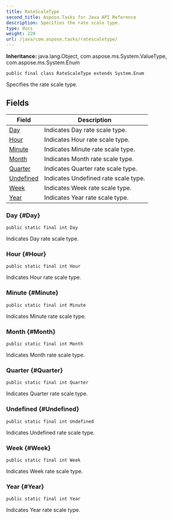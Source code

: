 ```yaml
---
title: RateScaleType
second_title: Aspose.Tasks for Java API Reference
description: Specifies the rate scale type.
type: docs
weight: 220
url: /java/com.aspose.tasks/ratescaletype/
---
```


**Inheritance:**
java.lang.Object, com.aspose.ms.System.ValueType, com.aspose.ms.System.Enum
```
public final class RateScaleType extends System.Enum
```

Specifies the rate scale type.
## Fields

| Field | Description |
| --- | --- |
| [Day](#Day) | Indicates Day rate scale type. |
| [Hour](#Hour) | Indicates Hour rate scale type. |
| [Minute](#Minute) | Indicates Minute rate scale type. |
| [Month](#Month) | Indicates Month rate scale type. |
| [Quarter](#Quarter) | Indicates Quarter rate scale type. |
| [Undefined](#Undefined) | Indicates Undefined rate scale type. |
| [Week](#Week) | Indicates Week rate scale type. |
| [Year](#Year) | Indicates Year rate scale type. |
### Day {#Day}
```
public static final int Day
```


Indicates Day rate scale type.

### Hour {#Hour}
```
public static final int Hour
```


Indicates Hour rate scale type.

### Minute {#Minute}
```
public static final int Minute
```


Indicates Minute rate scale type.

### Month {#Month}
```
public static final int Month
```


Indicates Month rate scale type.

### Quarter {#Quarter}
```
public static final int Quarter
```


Indicates Quarter rate scale type.

### Undefined {#Undefined}
```
public static final int Undefined
```


Indicates Undefined rate scale type.

### Week {#Week}
```
public static final int Week
```


Indicates Week rate scale type.

### Year {#Year}
```
public static final int Year
```


Indicates Year rate scale type.

